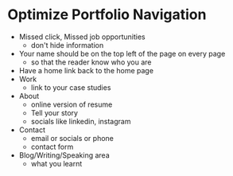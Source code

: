 # Optimize Portfolio Navigation

- Missed click, Missed job opportunities
  - don't hide information
- Your name should be on the top left of the page on every page
  - so that the reader know who you are
- Have a home link back to the home page
- Work
  - link to your case studies
- About
  - online version of resume
  - Tell your story
  - socials like linkedin, instagram
- Contact
  - email or socials or phone
  - contact form
- Blog/Writing/Speaking area
  - what you learnt